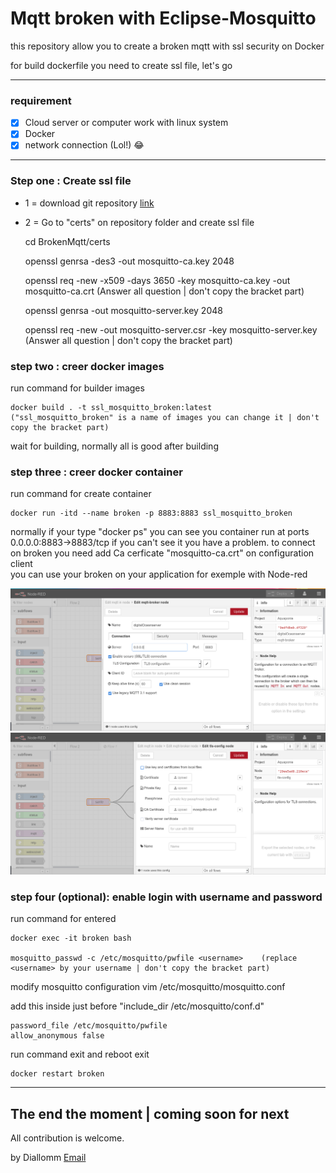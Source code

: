 # Mqtt broken with Eclipse-Mosquitto

this repository allow you to create a broken mqtt with ssl security on Docker 

for build dockerfile you need to create ssl file, let's go 

----
### requirement
- [x] Cloud server or computer work with linux system 
- [x] Docker 
- [x] network connection (Lol!) 😂

----
### Step one : Create ssl file 
- 1 = download git repository [link](https://github.com/Diallomm/Brokenmqtt/archive/master.zip)
- 2 = Go to "certs" on repository folder and create ssl file 

	cd BrokenMqtt/certs 

	openssl genrsa -des3 -out mosquitto-ca.key 2048

	openssl req -new -x509 -days 3650 -key mosquitto-ca.key -out mosquitto-ca.crt (Answer all question | don't copy the bracket part)
	
	openssl genrsa -out mosquitto-server.key 2048	
	
	openssl req -new -out mosquitto-server.csr -key mosquitto-server.key (Answer all question | don't copy the bracket part)


### step two : creer docker images 
run command for builder images

	docker build . -t ssl_mosquitto_broken:latest	("ssl_mosquitto_broken" is a name of images you can change it | don't copy the bracket part) 

wait for building, normally all is good after building 

### step three : creer docker container 
run command for create container
 
	docker run -itd --name broken -p 8883:8883 ssl_mosquitto_broken

normally if your type "docker ps" you can see you container run at ports 0.0.0.0:8883->8883/tcp if you can't see it you have a problem.
to connect on broken you need add Ca cerficate "mosquitto-ca.crt" on configuration client  
you can use your broken on your application for exemple with Node-red

![node red](img/node-red-ssl.png) 
![node red](img/node-red-ssl-1.png)

### step four (optional): enable login with username and password
run command for entered 

	docker exec -it broken bash
	
	mosquitto_passwd -c /etc/mosquitto/pwfile <username>	(replace <username> by your username | don't copy the bracket part)

modify mosquitto configuration 
	vim /etc/mosquitto/mosquitto.conf

add this inside just before  "include_dir /etc/mosquitto/conf.d"

	password_file /etc/mosquitto/pwfile
	allow_anonymous false

run command exit and reboot
	exit
	
	docker restart broken 
----

## The end the moment | coming soon for next

All contribution is welcome.
 
by Diallomm [Email](misterdiallo1@gmail.com) 
